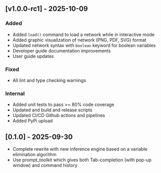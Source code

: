 ## [v1.0.0-rc1] - 2025-10-09

### Added
- Added `load()` command to load a network while in interactive mode
- Added graphic visualization of network (PNG, PDF, SVG) format
- Updated network syntax with `boolean` keyword for boolean variables
- Developer guide documentation improvements
- User guide updates

### Fixed
- All lint and type checking warnings 

### Internal
- Added unit tests to pass >= 80% code coverage
- Updated and build and release scripts
- Updated CI/CD Github actions and pipelines
- Added PyPi upload

## [0.1.0] - 2025-09-30

- Complete rewrite with new inference engine based on a variable elimination algorithm
- Use prompt_toolkit which gives both Tab-completion (with pop-up window) and command history
